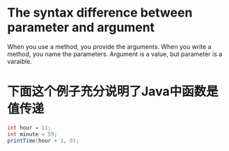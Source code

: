 # The syntax difference between parameter and argument 
When you use a method, you provide the arguments. When you write a
method, you name the parameters.
Argument is a value, but parameter is a varaible. 
# 下面这个例子充分说明了Java中函数是值传递
```java
int hour = 11;
int minute = 59;
printTime(hour + 1, 0);
```
